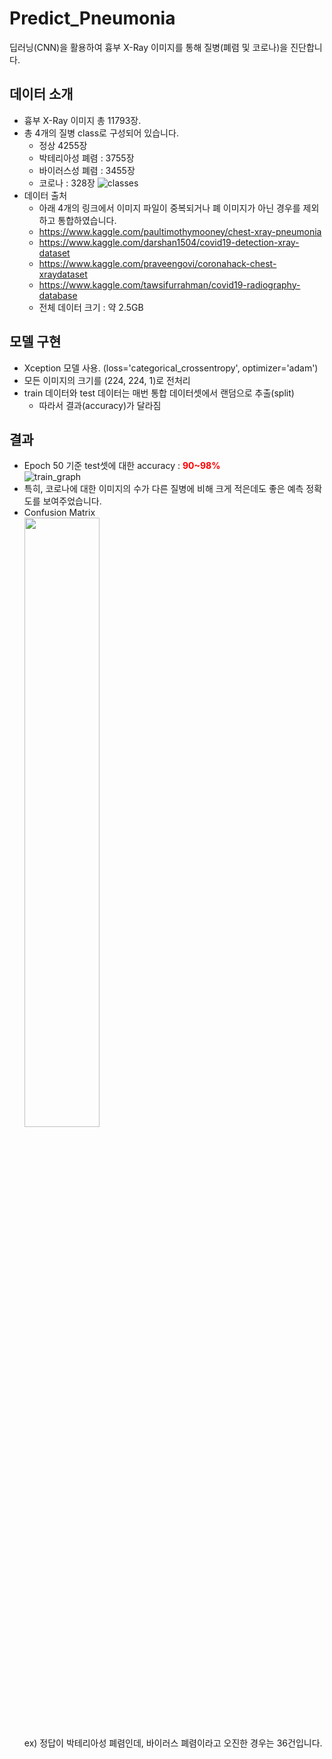 # Predict_Pneumonia
딥러닝(CNN)을 활용하여 흉부 X-Ray 이미지를 통해 질병(폐렴 및 코로나)을 진단합니다.

## 데이터 소개
- 흉부 X-Ray 이미지 총 11793장.
- 총 4개의 질병 class로 구성되어 있습니다.
  - 정상 4255장
  - 박테리아성 폐렴 : 3755장
  - 바이러스성 폐렴 : 3455장
  - 코로나 : 328장
  ![classes](https://user-images.githubusercontent.com/37574274/89997891-bf0b1a80-dcc7-11ea-84c5-d457c71ecc0a.png)
- 데이터 출처
  - 아래 4개의 링크에서 이미지 파일이 중복되거나 폐 이미지가 아닌 경우를 제외하고 통합하였습니다.
  - https://www.kaggle.com/paultimothymooney/chest-xray-pneumonia
  - https://www.kaggle.com/darshan1504/covid19-detection-xray-dataset
  - https://www.kaggle.com/praveengovi/coronahack-chest-xraydataset
  - https://www.kaggle.com/tawsifurrahman/covid19-radiography-database
  - 전체 데이터 크기 : 약 2.5GB

## 모델 구현
- Xception 모델 사용. (loss='categorical_crossentropy', optimizer='adam')
- 모든 이미지의 크기를 (224, 224, 1)로 전처리
- train 데이터와 test 데이터는 매번 통합 데이터셋에서 랜덤으로 추출(split)
  - 따라서 결과(accuracy)가  달라짐

## 결과
- Epoch 50 기준 test셋에 대한 accuracy : <span style="color:red">**90~98%**</span><br/>
  ![train_graph](https://user-images.githubusercontent.com/37574274/91636157-52b74780-ea39-11ea-877f-70e13ca4e184.png)
- 특히, 코로나에 대한 이미지의 수가 다른 질병에 비해 크게 적은데도 좋은 예측 정확도를 보여주었습니다.
- Confusion Matrix
  <br/><img src="https://user-images.githubusercontent.com/37574274/91636158-54810b00-ea39-11ea-9d31-66636fc8b585.png" width="50%" height="50%" /><br/>
  ex) 정답이 박테리아성 폐렴인데, 바이러스 폐렴이라고 오진한 경우는 36건입니다.
